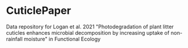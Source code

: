 # CuticlePaper
Data repository for Logan et al. 2021 "Photodegradation of plant litter cuticles enhances microbial decomposition by increasing uptake of non-rainfall moisture" in Functional Ecology
